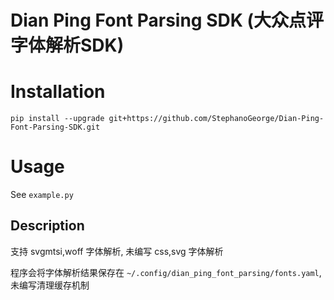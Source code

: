 # Dian Ping Font Parsing SDK (大众点评字体解析SDK)

# Installation

```shell
pip install --upgrade git+https://github.com/StephanoGeorge/Dian-Ping-Font-Parsing-SDK.git
```

# Usage

See `example.py`

## Description

支持 svgmtsi,woff 字体解析, 未编写 css,svg 字体解析

程序会将字体解析结果保存在 `~/.config/dian_ping_font_parsing/fonts.yaml`, 未编写清理缓存机制
